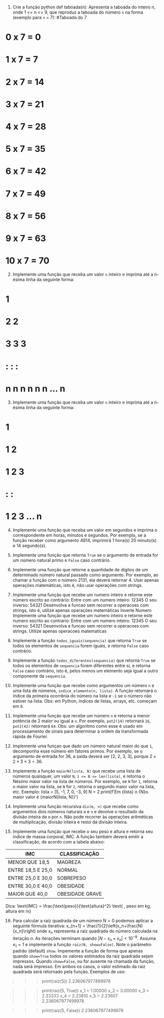 1. Crie a função python def taboada(n):
Apresenta a taboada do inteiro n, onde 1 <= n <= 9, que reproduz a taboada do número `n` na forma (exemplo para `n` = 7):
#Taboada do 7
# 0 x  7 =  0
# 1 x  7 =  7
# 2 x  7 = 14
# 3 x  7 = 21
# 4 x  7 = 28
# 5 x  7 = 35
# 6 x  7 = 42
# 7 x  7 = 49
# 8 x  7 = 56
# 9 x  7 = 63
# 10 x  7 = 70

2. Implemente uma função que receba um valor `n` inteiro e imprima até a n-ésima linha da seguinte forma:
 #   1
 #   2   2
 #   3   3   3
 #   :   :   :
 #   n   n   n   n   n   n  ... n

3. Implemente uma função que receba um valor `n` inteiro e imprima até a n-ésima linha da seguinte forma:
#    1
#    1   2
#    1   2   3
#    :   :
#    1   2   3 ... n

4. Implemente uma função que receba um valor em segundos e imprima o correspondente em horas, minutos e segundos. Por exemplo, se a função receber como argumento 4814, imprimirá 1 hora(s) 20 minuto(s) e 14 segundo(s).

5. Implemente uma função que retorna `True` se o argumento de entrada for um número natural primo e `False` caso contrário.

6. Implemente uma função que retorne a quantidade de dígitos de um determinado número natural passado como argumento. Por exemplo, ao chamar a função com o número 2131, ela deverá retornar 4. Usar apenas operações matemáticas, isto é, não usar operações com strings.

7. Implemente uma função que recebe um numero inteiro e retorne este número escrito ao contrário:
Entre com um numero inteiro: 12345
O seu inverso: 54321
Desenvolva a funcao sem recorrer a operacoes com strings, isto é, utilize apenas operações matemáticas
Inverte Numero
Implemente uma função que recebe um numero inteiro e retorne este numero escrito ao contrario:
Entre com um numero inteiro: 12345
O seu inverso: 54321
Desenvolva a funcao sem recorrer a operacoes com strings.
Utilize apenas operacoes matematicas

8. Implemente a função `todos_iguais(sequencia)` que retorna `True` se todos os elementos de `sequencia` forem iguais, e retorna `False` caso contrário.

9. Implemente a função `todos_diferentes(sequencia)` que retorna `True` se todos os elementos de `sequencia` forem diferentes entre si, e retorna `False` caso contrário, isto é, pelos menos um elemento seja igual a outro componente da `sequencia`.

10. Implemente uma função que recebe como argumentos um número `n` e uma lista de números, `indice_elemento(n, lista)`. A função retornará o índice da primeira ocorrênia do número na lista e `-1` se o número não estiver na lista. Obs: em Python, índices de listas, arrays, etc. começam em `0`.

11. Implemente uma função que recebe um número `n` e retorna a menor potência de 2 maior ou igual a `n`. Por exemplo, `pot2(14)` retornará `16`,  `pot2(42)` retornará `64`. Obs: um algoritmo como esse é usado em processamento de sinais para determinar a ordem da transformada rápida de Fourier.

12. Implemente uma funçao que dado um número natural maior do que `1`, decomponha esse número em fatores primos. Por exemplo, se o argumento de entrada for 36, a saída deverá ser [2, 2, 3, 3], porque $2 \times 2 \times 3 \times 3 = 36$.

13. Implemente a função `maiorN(lista, N)` que recebe uma lista de números quaisquer, um valor `N`, `1 <= N <= len(lista)`,  e retorna o Nésimo maior valor na lista de números. Por exemplo, se `N` for `1`, retorna o maior valor na lista, se `N` for `2`, retorna o segundo maior valor na lista, etc. Exemplo:
lista = [5, -1, 7, 0, -3, 9]
N = 2
print(f'Em {lista} o {N}o. maior valor é {maiorN(lista, N)}')

14. Implemente uma função recursiva `div(m, n)` que recebe como argumentos dois números naturais `m` e `n` e devolve o resultado da divisão inteira de `m` por `n`. Não pode recorrer às operações aritméticas de multiplicação, divisão inteira e resto da divisão inteira.

15. Implemente uma função que recebe o seu peso e altura e retorna seu índice de massa corporal, IMC. A função também deverá emitir a classificação, de acordo com a tabela abaixo:

IMC|CLASSIFICAÇÃO
---|-------------
MENOR QUE 18,5|	MAGREZA
ENTRE 18,5 E 25,0|	NORMAL
ENTRE 25,0 E 30,0|	SOBREPESO
ENTRE 30,0 E 40,0|	OBESIDADE
MAIOR QUE 40,0|	OBESIDADE GRAVE

Dica:
\text{IMC} = \frac{\text{peso}}{\text{altura}^2} \text{  , peso em kg, altura em m}

16. Para calcular a raiz quadrada de um número $N>0$ podemos aplicar a seguinte fórmula iterativa:
x_{n+1} = \frac{1}{2}\left(x_n+\frac{N}{x_n}\right)
onde $x_n$ representa a raiz quadrada do número calculada na iteração $n$. As iterações terminam quando $|N - x_n \times x_n| < 10^{-9}$.
Assuma $x_1 = 1$ e implemente a função `raiz(N, show=False)`. Note o parâmetro padrão (default) `show`. Impemente a função de forma que apenas quando `show=True` todos os valores estimados da raiz quadrada sejam impressos. Quando `show=False`, ou for ausente na chamada da função, nada será impresso. Em ambos os casos, o valor estimado da raiz quadrada será retornado pela função.
Exemplos de uso:

>>> print(raiz(5))
2.236067977499978

>>> print(raiz(5, True))
x_1 =  1.00000
x_2 =  3.00000
x_3 =  2.33333
x_4 =  2.23810
x_5 =  2.23607
2.236067977499978

>>> print(raiz(5, False))
2.236067977499978
>>> 
